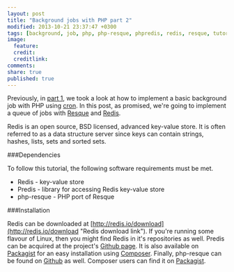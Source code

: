 ```yaml
---
layout: post
title: "Background jobs with PHP part 2"
modified: 2013-10-21 23:37:47 +0300
tags: [background, job, php, php-resque, phpredis, redis, resque, tutorial]
image:
  feature: 
  credit: 
  creditlink: 
comments: 
share: true
published: true
---
```


Previously, in [part 1]({{site.url}}/background-jobs-with-php-part-1 "Part 1"), we took a look at how to implement a basic background job with PHP using [cron](http://en.wikipedia.org/wiki/Cron "Cron Wikipedia page"). In this post, as promised, we're going to implement a queue of jobs with [Resque](https://github.com/resque/resque "Resque Github page") and [Redis](http://redis.io/ "Redis homepage").

Redis is an open source, BSD licensed, advanced key-value store. It is often referred to as a data structure server since keys can contain strings, hashes, lists, sets and sorted sets.

###Dependencies

To follow this tutorial, the following software requirements must be met.

* Redis - key-value store
* Predis - library for accessing Redis key-value store
* php-resque - PHP port of Resque

###Installation

Redis can be downloaded at [http://redis.io/download](http://redis.io/download "Redis download link"). If you're running some flavour of Linux, then you might find Redis in it's repositories as well. Predis can be acquired at the project's [Github page](https://github.com/nrk/predis "Predis Github page"). It is also available on [Packagist](https://packagist.org/packages/predis/predis "Predis packagist page") for an easy installation using [Composer](http://getcomposer.org/ "Composer homepage"). Finally, php-resque can be found on [Github](https://github.com/chrisboulton/php-resque "php-resque Github page") as well. Composer users can find it on [Packagist](https://packagist.org/packages/chrisboulton/php-resque "php-resque on Packagist").
